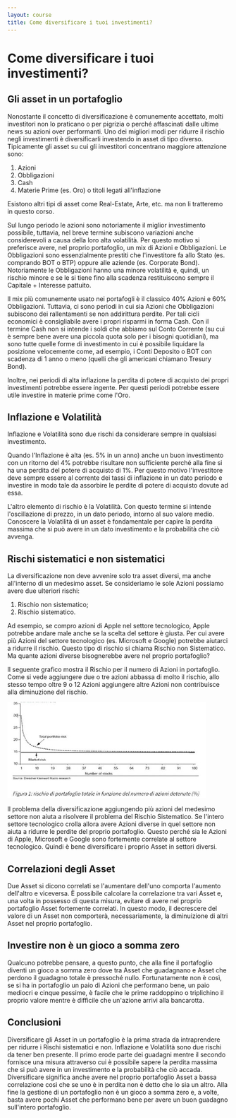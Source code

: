 ```yaml
---
layout: course
title: Come diversificare i tuoi investimenti?
---
```

# Come diversificare i tuoi investimenti?

## Gli asset in un portafoglio

Nonostante il concetto di diversificazione è comunemente accettato, molti investitori non lo praticano o per pigrizia o perché affascinati dalle
ultime news su azioni over performanti. Uno dei migliori modi per ridurre il rischio negli investimenti è diversificarli investendo in asset di 
tipo diverso. Tipicamente gli asset su cui gli investitori concentrano maggiore attenzione sono:

1. Azioni
2. Obbligazioni
3. Cash
4. Materie Prime (es. Oro) o titoli legati all'inflazione

Esistono altri tipi di asset come Real-Estate, Arte, etc. ma non li tratteremo in questo corso.

Sul lungo periodo le azioni sono notoriamente il miglior investimento possibile, tuttavia, nel breve termine subiscono variazioni anche considerevoli
a causa della loro alta volatilità. Per questo motivo si preferisce avere, nel proprio portafoglio, un mix di Azioni e Obbligazioni. Le Obbligazioni
sono essenzialmente prestiti che l'investitore fa allo Stato (es. comprando BOT o BTP) oppure alle aziende (es. Corporate Bond). Notoriamente le
Obbligazioni hanno una minore volatilità e, quindi, un rischio minore e se le si tiene fino alla scadenza restituiscono sempre il Capitale + Interesse
pattuito.

Il mix più comunemente usato nei portafogli è il classico 40% Azioni e 60% Obbligazioni. Tuttavia, ci sono periodi in cui sia Azioni che Obbligazioni
subiscono dei rallentamenti se non addirittura perdite. Per tali cicli economici è consigliabile avere i propri risparmi in forma Cash. Con il termine
Cash non si intende i soldi che abbiamo sul Conto Corrente (su cui è sempre bene avere una piccola quota solo per i bisogni quotidiani), ma sono tutte
quelle forme di investimento in cui è possibile liquidare la posizione velocemente come, ad esempio, i Conti Deposito o BOT con scadenza di 1 anno o meno
(quelli che gli americani chiamano Tresury Bond).

Inoltre, nei periodi di alta inflazione la perdita di potere di acquisto dei propri investimenti potrebbe essere ingente. Per questi periodi potrebbe
essere utile investire in materie prime come l'Oro.

## Inflazione e Volatilità

Inflazione e Volatilità sono due rischi da considerare sempre in qualsiasi investimento. 

Quando l'Inflazione è alta (es. 5% in un anno) anche un buon investimento con un
ritorno del 4% potrebbe risultare non sufficiente perché alla fine si ha una perdita del potere di acquisto di 1%. Per questo motivo l'investitore
deve sempre essere al corrente dei tassi di inflazione in un dato periodo e investire in modo tale da assorbire le perdite di potere di acquisto dovute ad essa.

L'altro elemento di rischio è la Volatilità. Con questo termine si intende l'oscillazione di prezzo, in un dato periodo, intorno al suo valore medio.
Conoscere la Volatilità di un asset è fondamentale per capire la perdita massima che si può avere in un dato investimento e la probabilità che ciò avvenga.

## Rischi sistematici e non sistematici

La diversificazione non deve avvenire solo tra asset diversi, ma anche all'interno di un medesimo asset. Se consideriamo le sole Azioni possiamo avere
due ulteriori rischi:

1. Rischio non sistematico;
2. Rischio sistematico.

Ad esempio, se compro azioni di Apple nel settore tecnologico, Apple potrebbe andare male anche se la scelta del settore è giusta. Per cui avere più
Azioni del settore tecnologico (es. Microsoft e Google) potrebbe aiutarci a ridurre il rischio. Questo tipo di rischio si chiama Rischio non Sistematico.
Ma quante azioni diverse bisognerebbe avere nel proprio portafoglio?

Il seguente grafico mostra il Rischio per il numero di Azioni in portafoglio. Come si vede aggiungere due o tre azioni abbassa di molto il rischio, allo stesso
tempo oltre 9 o 12 Azioni aggiungere altre Azioni non contribuisce alla diminuzione del rischio.

![Rischio in base al numero di Azioni in Portafoglio](assets/img/diversificare.jpeg)

Il problema della diversificazione aggiungendo più azioni del medesimo settore non aiuta a risolvere il problema del Rischio Sistematico. Se l'intero settore
tecnologico crolla allora avere Azioni diverse in quel settore non aiuta a ridurre le perdite del proprio portafoglio. Questo perché sia le Azioni di Apple,
Microsoft e Google sono fortemente correlate al settore tecnologico. Quindi è bene diversificare i proprio Asset in settori diversi.

## Correlazioni degli Asset

Due Asset si dicono correlati se l'aumentare dell'uno comporta l'aumento dell'altro e viceversa. È possibile calcolare la correlazione tra vari Asset e, una
volta in possesso di questa misura, evitare di avere nel proprio portafoglio Asset fortemente correlati. In questo modo, il decrescere del valore di un Asset
non comporterà, necessariamente, la diminuizione di altri Asset nel proprio portafoglio.

## Investire non è un gioco a somma zero

Qualcuno potrebbe pensare, a questo punto, che alla fine il portafoglio diventi un gioco a somma zero dove tra Asset che guadagnano e Asset che perdono il
guadagno totale è pressoché nullo. Fortunatamente non è così, se si ha in portafoglio un paio di Azioni che performano bene, un paio mediocri e cinque pessime, 
è facile che le prime raddoppino o triplichino il proprio valore mentre è difficile che un'azione arrivi alla bancarotta.

## Conclusioni

Diversificare gli Asset in un portafoglio è la prima strada da intraprendere per ridurre i Rischi sistematici e non. Inflazione e Volatilità sono
due rischi da tener ben presente. Il primo erode parte dei guadagni mentre il secondo fornisce una misura attraverso cui è possibile sapere la perdita massima
che si può avere in un investimento e la probabilità che ciò accada. Diversificare significa anche avere nel proprio portafoglio Asset a bassa correlazione
così che se uno è in perdita non è detto che lo sia un altro. Alla fine la gestione di un portafoglio non è un gioco a somma zero e, a volte, basta avere pochi
Asset che performano bene per avere un buon guadagno sull'intero portafoglio.

